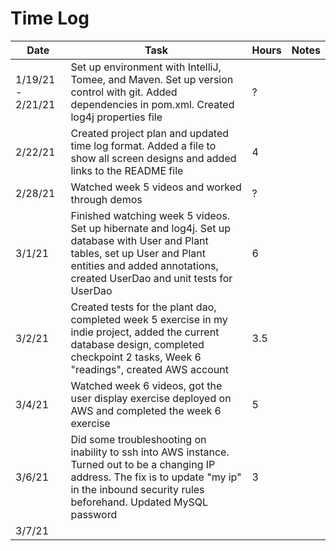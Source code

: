 # Time Log

| Date | Task | Hours | Notes|
|------|------|-------|------|
| 1/19/21 - 2/21/21 | Set up environment with IntelliJ, Tomee, and Maven. Set up version control with git. Added dependencies in pom.xml. Created log4j properties file| ? | |
| 2/22/21 | Created project plan and updated time log format. Added a file to show all screen designs and added links to the README file | 4 |   |
| 2/28/21 | Watched week 5 videos and worked through demos | ? | |
| 3/1/21 | Finished watching week 5 videos. Set up hibernate and log4j. Set up database with User and Plant tables, set up User and Plant entities and added annotations, created UserDao and unit tests for UserDao | 6 | |
| 3/2/21 | Created tests for the plant dao, completed week 5 exercise in my indie project, added the current database design, completed checkpoint 2 tasks, Week 6 "readings", created AWS account | 3.5 | |
| 3/4/21 | Watched week 6 videos, got the user display exercise deployed on AWS and completed the week 6 exercise | 5 | |
| 3/6/21 | Did some troubleshooting on inability to ssh into AWS instance. Turned out to be a changing IP address. The fix is to update "my ip" in the inbound security rules beforehand. Updated MySQL password | 3 | |
| 3/7/21 | | | |